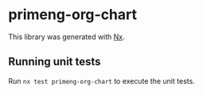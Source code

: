 # primeng-org-chart

This library was generated with [Nx](https://nx.dev).

## Running unit tests

Run `nx test primeng-org-chart` to execute the unit tests.
